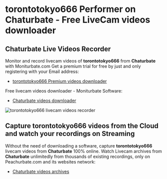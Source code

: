 # torontotokyo666 Performer on Chaturbate - Free LiveCam videos downloader

## Chaturbate Live Videos Recorder

Monitor and record livecam videos of **torontotokyo666** from **Chaturbate** with Moniturbate.com
Get a premium trial for free by just and only registering with your Email address:
* [torontotokyo666 Premium videos downloader](https://moniturbate.com/request-demo-licence-key.html)

Free livecam videos downloader - Moniturbate Software:
* [Chaturbate videos downloader](https://moniturbate.com/moniturbate-download-software.html)

![torontotokyo666 livecam videos recorder](https://peachurnet.com/templates/moniturbate-software.png)


## Capture torontotokyo666 videos from the Cloud and watch your recordings on Streaming

Without the need of downloading a software, capture **torontotokyo666** livecam videos from **Chaturbate** 100% online.
Watch Livecam archives from **Chaturbate** unlimitedly from thousands of existing recordings, only on Peachurbate.com and its websites network:
* [Chaturbate videos archives](https://peachurnet.com/)